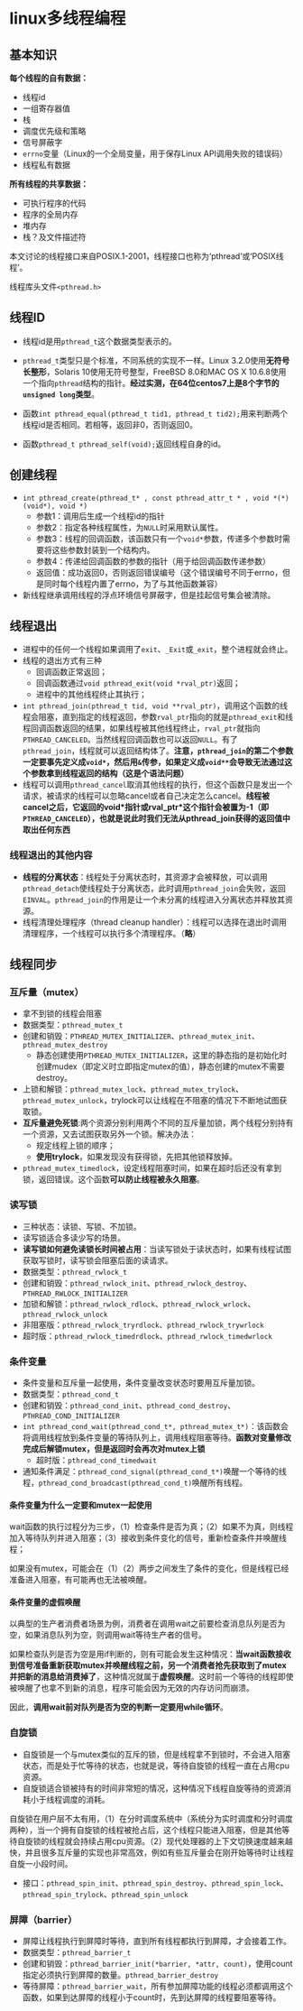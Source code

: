 # linux多线程编程


## 基本知识

**每个线程的自有数据：**

- 线程id
- 一组寄存器值
- 栈
- 调度优先级和策略
- 信号屏蔽字
- `errno`变量（Linux的一个全局变量，用于保存Linux API调用失败的错误码）
- 线程私有数据

**所有线程的共享数据：**

- 可执行程序的代码
- 程序的全局内存
- 堆内存
- 栈？及文件描述符

本文讨论的线程接口来自POSIX.1-2001，线程接口也称为‘pthread’或‘POSIX线程’。

线程库头文件`<pthread.h>`

## 线程ID

- 线程id是用`pthread_t`这个数据类型表示的。  
- `pthread_t`类型只是个标准，不同系统的实现不一样。Linux 3.2.0使用**无符号长整形**，Solaris 10使用无符号整型，FreeBSD 8.0和MAC OS X 10.6.8使用一个指向`pthread`结构的指针。**经过实测，在64位centos7上是8个字节的`unsigned long`类型**。  

- 函数`int pthread_equal(pthread_t tid1, pthread_t tid2);`用来判断两个线程id是否相同。若相等，返回非0，否则返回0。
- 函数`pthread_t pthread_self(void);`返回线程自身的id。

## 创建线程

- `int pthread_create(pthread_t* , const pthread_attr_t * , void *(*)(void*), void *)`
  - 参数1：调用后生成一个线程id的指针
  - 参数2：指定各种线程属性，为`NULL`时采用默认属性。
  - 参数3：线程的回调函数，该函数只有一个`void*`参数，传递多个参数时需要将这些参数封装到一个结构内。
  - 参数4：传递给回调函数的参数的指针（用于给回调函数传递参数）
  - 返回值：成功返回0，否则返回错误编号（这个错误编号不同于errno，但是同时每个线程内置了errno，为了与其他函数兼容）
- 新线程继承调用线程的浮点环境信号屏蔽字，但是挂起信号集会被清除。

## 线程退出

- 进程中的任何一个线程如果调用了`exit`、`_Exit`或`_exit`，整个进程就会终止。
- 线程的退出方式有三种
  - 回调函数正常返回；
  - 回调函数通过`void pthread_exit(void *rval_ptr)`返回；
  - 进程中的其他线程终止其执行；
- `int pthread_join(pthread_t tid, void **rval_ptr)`，调用这个函数的线程会阻塞，直到指定的线程返回，参数`rval_ptr`指向的就是`pthread_exit`和线程回调函数返回的结果，如果线程被其他线程终止，`rval_ptr`就指向`PTHREAD_CANCELED`。当然线程回调函数也可以返回`NULL`。有了`pthread_join`，线程就可以返回结构体了。**注意，`pthread_join`的第二个参数一定要事先定义成`void*`，然后用`&`传参，如果定义成`void**`会导致无法通过这个参数拿到线程返回的结构（这是个语法问题）**
- 线程可以调用`pthread_cancel`取消其他线程的执行，但这个函数只是发出一个请求，被请求的线程可以忽略cancel或者自己决定怎么cancel。**线程被cancel之后，它返回的void*指针或rval_ptr\*这个指针会被置为-1（即`PTHREAD_CANCELED`），也就是说此时我们无法从pthread_join获得的返回值中取出任何东西**

### 线程退出的其他内容

- **线程的分离状态**：线程处于分离状态时，其资源才会被释放，可以调用`pthread_detach`使线程处于分离状态，此时调用`pthread_join`会失败，返回`EINVAL`。`pthread_join`的作用是让一个未分离的线程进入分离状态并释放其资源。
- 线程清理处理程序（thread cleanup handler）：线程可以选择在退出时调用清理程序，一个线程可以执行多个清理程序。（**略**）

## 线程同步

### 互斥量（mutex）

- 拿不到锁的线程会阻塞
- 数据类型：`pthread_mutex_t`
- 创建和销毁：`PTHREAD_MUTEX_INITIALIZER`、`pthread_mutex_init`、`pthread_mutex_destroy`
  - 静态创建使用`PTHREAD_MUTEX_INITIALIZER`，这里的静态指的是初始化时创建mudex（即定义时立即指定mutex的值），静态创建的mutex不需要destroy。
- 上锁和解锁：`pthread_mutex_lock`、`pthread_mutex_trylock`、`pthread_mutex_unlock`，trylock可以让线程在不阻塞的情况下不断地试图获取锁。
- **互斥量避免死锁**:两个资源分别利用两个不同的互斥量加锁，两个线程分别持有一个资源，又去试图获取另外一个锁。解决办法：
  - 规定线程上锁的顺序；
  - **使用trylock**，如果发现没有获得锁，先把其他锁释放掉。
- `pthread_mutex_timedlock`，设定线程阻塞时间，如果在超时后还没有拿到锁，返回错误。这个函数**可以防止线程被永久阻塞**。

### 读写锁

- 三种状态：读锁、写锁、不加锁。
- 读写锁适合多读少写的场景。
- **读写锁如何避免读锁长时间被占用**：当读写锁处于读状态时，如果有线程试图获取写锁时，读写锁会阻塞后面的读请求。
- 数据类型：`pthread_rwlock_t`
- 创建和销毁：`pthread_rwlock_init`、`pthread_rwlock_destroy`、`PTHREAD_RWLOCK_INITIALIZER`
- 加锁和解锁：`pthread_rwlock_rdlock`、`pthread_rwlock_wrlock`、`pthread_rwlock_unlock`
- 非阻塞版：`pthread_rwlock_tryrdlock`、`pthread_rwlock_trywrlock`
- 超时版：`pthread_rwlock_timedrdlock`、`pthread_rwlock_timedwrlock`

### 条件变量

- 条件变量和互斥量一起使用，条件变量改变状态时要用互斥量加锁。
- 数据类型：`pthread_cond_t`
- 创建和销毁：`pthread_cond_init`、`pthread_cond_destroy`、`PTHREAD_COND_INITIALIZER`
- `int pthread_cond_wait(pthread_cond_t*, pthread_mutex_t*)`：该函数会将调用线程放到条件变量的等待队列上，调用线程阻塞等待。**函数对变量修改完成后解锁mutex，但是返回时会再次对mutex上锁**
  - 超时版：`pthread_cond_timedwait`
- 通知条件满足：`pthread_cond_signal(pthread_cond_t*)`唤醒一个等待的线程，`pthread_cond_broadcast(pthread_cond_t)`唤醒所有线程。

#### 条件变量为什么一定要和mutex一起使用

wait函数的执行过程分为三步，（1）检查条件是否为真；（2）如果不为真，则线程加入等待队列并进入阻塞；（3）接收到条件变化的信号，重新检查条件并唤醒线程；

如果没有mutex，可能会在（1）（2）两步之间发生了条件的变化，但是线程已经准备进入阻塞，有可能再也无法被唤醒。

#### 条件变量的虚假唤醒

以典型的生产者消费者场景为例，消费者在调用wait之前要检查消息队列是否为空，如果消息队列为空，则调用wait等待生产者的信号。

如果检查队列是否为空是用if判断的，则有可能会发生这种情况：**当wait函数接收到信号准备重新获取mutex并唤醒线程之前，另一个消费者抢先获取到了mutex并把新的消息给消费掉了**，这种情况就属于**虚假唤醒**。这时前一个等待的线程即使被唤醒了也拿不到新的消息，程序可能会因为无效的内存访问而崩溃。

因此，**调用wait前对队列是否为空的判断一定要用while循环**。

### 自旋锁

- 自旋锁是一个与mutex类似的互斥的锁，但是线程拿不到锁时，不会进入阻塞状态，而是处于忙等待的状态，也就是说，等待自旋锁的线程一直在占用cpu资源。
- 自旋锁适合锁被持有的时间非常短的情况，这种情况下线程自旋等待的资源消耗小于线程调度的消耗。

自旋锁在用户层不太有用，（1）在分时调度系统中（系统分为实时调度和分时调度两种），当一个拥有自旋锁的线程被抢占后，这个线程只能进入阻塞，但是其他等待自旋锁的线程就会持续占用cpu资源。（2）现代处理器的上下文切换速度越来越快，并且很多互斥量的实现也非常高效，例如有些互斥量会在刚开始等待时让线程自旋一小段时间。

- 接口：`pthread_spin_init`、`pthread_spin_destroy`、`pthread_spin_lock`、`pthread_spin_trylock`、`pthread_spin_unlock`

### 屏障（barrier）

- 屏障让线程执行到屏障时等待，直到所有线程都执行到屏障，才会接着工作。
- 数据类型：`pthread_barrier_t`
- 创建和销毁：`pthread_barrier_init(*barrier, *attr, count)`，使用count指定必须执行到屏障的数量。`pthread_barrier_destroy`
- 等待屏障：`pthread_barrier_wait`，所有参加屏障功能的线程必须都调用这个函数，如果到达屏障的线程小于count时，先到达屏障的线程要阻塞等待。

